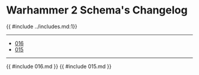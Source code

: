 # Warhammer 2 Schema's Changelog

{{ #include ../includes.md:1}}

-----------------------------------
- [016](#016)
- [015](#015)

-----------------------------------
{{ #include 016.md }}
{{ #include 015.md }}

